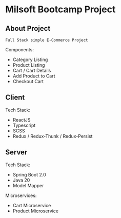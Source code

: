 # Milsoft Bootcamp Project
## About Project
    Full Stack simple E-Commerce Project
Components:
- Category Listing
- Product Listing
- Cart / Cart Details
- Add Product to Cart
- Checkout Cart

## Client

Tech Stack:
- ReactJS
- Typescript
- SCSS
- Redux / Redux-Thunk / Redux-Persist

## Server

Tech Stack:
- Spring Boot 2.0
- Java 20
- Model Mapper

Microservices:
- Cart Microservice
- Product Microservice
